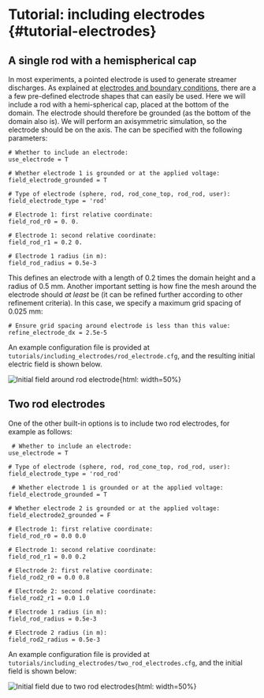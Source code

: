 # Tutorial: including electrodes {#tutorial-electrodes}

## A single rod with a hemispherical cap

In most experiments, a pointed electrode is used to generate streamer discharges. As explained at [electrodes and boundary conditions](documentation/electrodes_bc.md), there are a a few pre-defined electrode shapes that can easily be used. Here we will include a rod with a hemi-spherical cap, placed at the bottom of the domain. The electrode should therefore be grounded (as the bottom of the domain also is). We will perform an axisymmetric simulation, so the electrode should be on the axis. The can be specified with the following parameters:

    # Whether to include an electrode:
    use_electrode = T

    # Whether electrode 1 is grounded or at the applied voltage:
    field_electrode_grounded = T

    # Type of electrode (sphere, rod, rod_cone_top, rod_rod, user):
    field_electrode_type = 'rod'

    # Electrode 1: first relative coordinate:
    field_rod_r0 = 0. 0.

    # Electrode 1: second relative coordinate:
    field_rod_r1 = 0.2 0.

    # Electrode 1 radius (in m):
    field_rod_radius = 0.5e-3

This defines an electrode with a length of 0.2 times the domain height and a radius of 0.5 mm. Another important setting is how fine the mesh around the electrode should *at least* be (it can be refined further according to other refinement criteria). In this case, we specify a maximum grid spacing of 0.025 mm:

    # Ensure grid spacing around electrode is less than this value:
    refine_electrode_dx = 2.5e-5

An example configuration file is provided at `tutorials/including_electrodes/rod_electrode.cfg`, and the resulting initial electric field is shown below.

![Initial field around rod electrode](rod_electrode.png){html: width=50%}

## Two rod electrodes

One of the other built-in options is to include two rod electrodes, for example as follows:

     # Whether to include an electrode:
    use_electrode = T

    # Type of electrode (sphere, rod, rod_cone_top, rod_rod, user):
    field_electrode_type = 'rod_rod'

     # Whether electrode 1 is grounded or at the applied voltage:
    field_electrode_grounded = T

    # Whether electrode 2 is grounded or at the applied voltage:
    field_electrode2_grounded = F

    # Electrode 1: first relative coordinate:
    field_rod_r0 = 0.0 0.0

    # Electrode 1: second relative coordinate:
    field_rod_r1 = 0.0 0.2

    # Electrode 2: first relative coordinate:
    field_rod2_r0 = 0.0 0.8

    # Electrode 2: second relative coordinate:
    field_rod2_r1 = 0.0 1.0

    # Electrode 1 radius (in m):
    field_rod_radius = 0.5e-3

    # Electrode 2 radius (in m):
    field_rod2_radius = 0.5e-3

An example configuration file is provided at `tutorials/including_electrodes/two_rod_electrodes.cfg`, and the initial field is shown below:

![Initial field due to two rod electrodes](two_rod_electrodes.png){html: width=50%}

